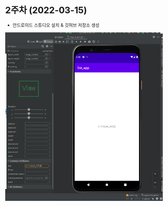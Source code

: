 # 2주차 (2022-03-15)
  - 안드로이드 스튜디오 설치 & 깃허브 저장소 생성

<img width="" height="" src="./pic/2st.PNG"></img>
